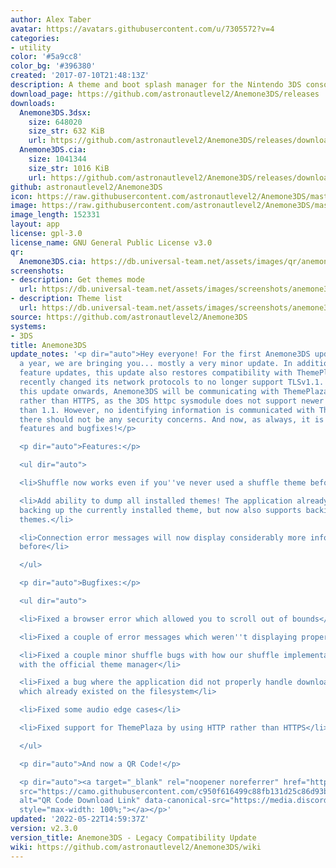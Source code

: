 ```yaml
---
author: Alex Taber
avatar: https://avatars.githubusercontent.com/u/7305572?v=4
categories:
- utility
color: '#5a9cc8'
color_bg: '#396380'
created: '2017-07-10T21:48:13Z'
description: A theme and boot splash manager for the Nintendo 3DS console
download_page: https://github.com/astronautlevel2/Anemone3DS/releases
downloads:
  Anemone3DS.3dsx:
    size: 648020
    size_str: 632 KiB
    url: https://github.com/astronautlevel2/Anemone3DS/releases/download/v2.3.0/Anemone3DS.3dsx
  Anemone3DS.cia:
    size: 1041344
    size_str: 1016 KiB
    url: https://github.com/astronautlevel2/Anemone3DS/releases/download/v2.3.0/Anemone3DS.cia
github: astronautlevel2/Anemone3DS
icon: https://raw.githubusercontent.com/astronautlevel2/Anemone3DS/master/meta/icon.png
image: https://raw.githubusercontent.com/astronautlevel2/Anemone3DS/master/meta/banner.png
image_length: 152331
layout: app
license: gpl-3.0
license_name: GNU General Public License v3.0
qr:
  Anemone3DS.cia: https://db.universal-team.net/assets/images/qr/anemone3ds-cia.png
screenshots:
- description: Get themes mode
  url: https://db.universal-team.net/assets/images/screenshots/anemone3ds/get-themes-mode.png
- description: Theme list
  url: https://db.universal-team.net/assets/images/screenshots/anemone3ds/theme-list.png
source: https://github.com/astronautlevel2/Anemone3DS
systems:
- 3DS
title: Anemone3DS
update_notes: '<p dir="auto">Hey everyone! For the first Anemone3DS update in over
  a year, we are bringing you... mostly a very minor update. In addition to a couple
  feature updates, this update also restores compatibility with ThemePlaza, which
  recently changed its network protocols to no longer support TLSv1.1. Note that from
  this update onwards, Anemone3DS will be communicating with ThemePlaza over HTTP
  rather than HTTPS, as the 3DS httpc sysmodule does not support newer TLS versions
  than 1.1. However, no identifying information is communicated with ThemePlaza, so
  there should not be any security concerns. And now, as always, it is time for the
  features and bugfixes!</p>

  <p dir="auto">Features:</p>

  <ul dir="auto">

  <li>Shuffle now works even if you''ve never used a shuffle theme before</li>

  <li>Add ability to dump all installed themes! The application already supported
  backing up the currently installed theme, but now also supports backing up all your
  themes.</li>

  <li>Connection error messages will now display considerably more information than
  before</li>

  </ul>

  <p dir="auto">Bugfixes:</p>

  <ul dir="auto">

  <li>Fixed a browser error which allowed you to scroll out of bounds</li>

  <li>Fixed a couple of error messages which weren''t displaying properly</li>

  <li>Fixed a couple minor shuffle bugs with how our shuffle implementation interacted
  with the official theme manager</li>

  <li>Fixed a bug where the application did not properly handle downloading to a filename
  which already existed on the filesystem</li>

  <li>Fixed some audio edge cases</li>

  <li>Fixed support for ThemePlaza by using HTTP rather than HTTPS</li>

  </ul>

  <p dir="auto">And now a QR Code!</p>

  <p dir="auto"><a target="_blank" rel="noopener noreferrer" href="https://camo.githubusercontent.com/c950f616499c88fb131d25c86d93b46edde6e8945f025533fbd616d7800d762a/68747470733a2f2f6d656469612e646973636f72646170702e6e65742f6174746163686d656e74732f3335353836353339303037343536303531332f3937373935303237353332353238303238362f5152636f64652e706e673f77696474683d363731266865696768743d363731"><img
  src="https://camo.githubusercontent.com/c950f616499c88fb131d25c86d93b46edde6e8945f025533fbd616d7800d762a/68747470733a2f2f6d656469612e646973636f72646170702e6e65742f6174746163686d656e74732f3335353836353339303037343536303531332f3937373935303237353332353238303238362f5152636f64652e706e673f77696474683d363731266865696768743d363731"
  alt="QR Code Download Link" data-canonical-src="https://media.discordapp.net/attachments/355865390074560513/977950275325280286/QRcode.png?width=671&amp;height=671"
  style="max-width: 100%;"></a></p>'
updated: '2022-05-22T14:59:37Z'
version: v2.3.0
version_title: Anemone3DS - Legacy Compatibility Update
wiki: https://github.com/astronautlevel2/Anemone3DS/wiki
---
```

